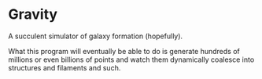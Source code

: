 # Gravity

A succulent simulator of galaxy formation (hopefully).

What this program will eventually be able to do is generate hundreds of millions or even billions of points and watch them dynamically coalesce into structures and filaments and such.
